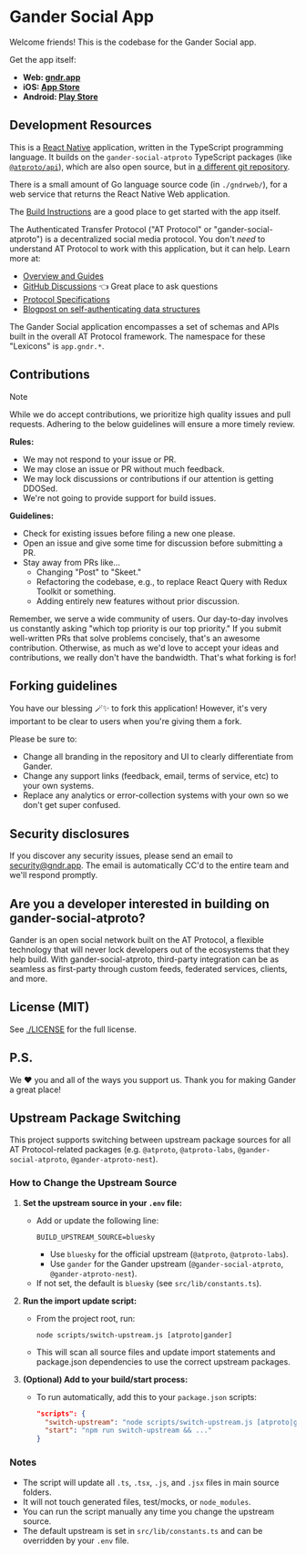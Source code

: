 # Gander Social App

Welcome friends! This is the codebase for the Gander Social app.

Get the app itself:

- **Web: [gndr.app](https://gndr.app)**
- **iOS: [App Store](https://apps.apple.com/us/app/gander-social/id6444370199)**
- **Android: [Play Store](https://play.google.com/store/apps/details?id=xyz.ganderweb.app)**

## Development Resources

This is a [React Native](https://reactnative.dev/) application, written in the TypeScript programming language. It builds on the `gander-social-atproto` TypeScript packages (like [`@atproto/api`](https://www.npmjs.com/package/@atproto/api)), which are also open source, but in [a different git repository](https://github.com/gander-social/atproto).

There is a small amount of Go language source code (in `./gndrweb/`), for a web service that returns the React Native Web application.

The [Build Instructions](./docs/build.md) are a good place to get started with the app itself.

The Authenticated Transfer Protocol ("AT Protocol" or "gander-social-atproto") is a decentralized social media protocol. You don't *need* to understand AT Protocol to work with this application, but it can help. Learn more at:

- [Overview and Guides](https://atproto.com/guides/overview)
- [GitHub Discussions](https://github.com/gander-social/atproto/discussions) 👈 Great place to ask questions
- [Protocol Specifications](https://atproto.com/specs/atp)
- [Blogpost on self-authenticating data structures](https://gndr.social/about/blog/3-6-2022-a-self-authenticating-social-protocol)

The Gander Social application encompasses a set of schemas and APIs built in the overall AT Protocol framework. The namespace for these "Lexicons" is `app.gndr.*`.

## Contributions

> [!NOTE]
> While we do accept contributions, we prioritize high quality issues and pull requests. Adhering to the below guidelines will ensure a more timely review.

**Rules:**

- We may not respond to your issue or PR.
- We may close an issue or PR without much feedback.
- We may lock discussions or contributions if our attention is getting DDOSed.
- We're not going to provide support for build issues.

**Guidelines:**

- Check for existing issues before filing a new one please.
- Open an issue and give some time for discussion before submitting a PR.
- Stay away from PRs like...
  - Changing "Post" to "Skeet."
  - Refactoring the codebase, e.g., to replace React Query with Redux Toolkit or something.
  - Adding entirely new features without prior discussion. 

Remember, we serve a wide community of users. Our day-to-day involves us constantly asking "which top priority is our top priority." If you submit well-written PRs that solve problems concisely, that's an awesome contribution. Otherwise, as much as we'd love to accept your ideas and contributions, we really don't have the bandwidth. That's what forking is for!

## Forking guidelines

You have our blessing 🪄✨ to fork this application! However, it's very important to be clear to users when you're giving them a fork.

Please be sure to:

- Change all branding in the repository and UI to clearly differentiate from Gander.
- Change any support links (feedback, email, terms of service, etc) to your own systems.
- Replace any analytics or error-collection systems with your own so we don't get super confused.

## Security disclosures

If you discover any security issues, please send an email to security@gndr.app. The email is automatically CC'd to the entire team and we'll respond promptly.

## Are you a developer interested in building on gander-social-atproto?

Gander is an open social network built on the AT Protocol, a flexible technology that will never lock developers out of the ecosystems that they help build. With gander-social-atproto, third-party integration can be as seamless as first-party through custom feeds, federated services, clients, and more.

## License (MIT)

See [./LICENSE](./LICENSE) for the full license.

## P.S.

We ❤️ you and all of the ways you support us. Thank you for making Gander a great place!

## Upstream Package Switching

This project supports switching between upstream package sources for all AT Protocol-related packages (e.g. `@atproto`, `@atproto-labs`, `@gander-social-atproto`, `@gander-atproto-nest`).

### How to Change the Upstream Source

1. **Set the upstream source in your `.env` file:**
   - Add or update the following line:
     ```
     BUILD_UPSTREAM_SOURCE=bluesky
     ```
     - Use `bluesky` for the official upstream (`@atproto`, `@atproto-labs`).
     - Use `gander` for the Gander upstream (`@gander-social-atproto`, `@gander-atproto-nest`).
   - If not set, the default is `bluesky` (see `src/lib/constants.ts`).

2. **Run the import update script:**
   - From the project root, run:
     ```
     node scripts/switch-upstream.js [atproto|gander]
     ```
   - This will scan all source files and update import statements and package.json dependencies to use the correct upstream packages.

3. **(Optional) Add to your build/start process:**
   - To run automatically, add this to your `package.json` scripts:
     ```json
     "scripts": {
       "switch-upstream": "node scripts/switch-upstream.js [atproto|gander]",
       "start": "npm run switch-upstream && ..."
     }
     ```

### Notes
- The script will update all `.ts`, `.tsx`, `.js`, and `.jsx` files in main source folders.
- It will not touch generated files, test/mocks, or `node_modules`.
- You can run the script manually any time you change the upstream source.
- The default upstream is set in `src/lib/constants.ts` and can be overridden by your `.env` file.
